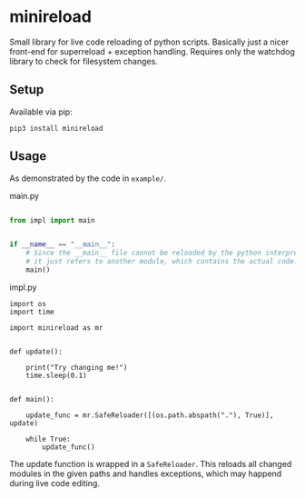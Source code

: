 # minireload

Small library for live code reloading of python scripts.
Basically just a nicer front-end for superreload + exception handling.
Requires only the watchdog library to check for filesystem changes.


## Setup

Available via pip:
```
pip3 install minireload
```

## Usage

As demonstrated by the code in ```example/```.

main.py
```python

from impl import main


if __name__ == "__main__":
    # Since the __main__ file cannot be reloaded by the python interpreter,
    # it just refers to another module, which contains the actual code.
    main()
```

impl.py
```
import os
import time

import minireload as mr


def update():

    print("Try changing me!")
    time.sleep(0.1)


def main():

    update_func = mr.SafeReloader([(os.path.abspath("."), True)], update)

    while True:
        update_func()
```

The update function is wrapped in a ```SafeReloader```. This reloads all
changed modules in the given paths and handles exceptions, which may happend
during live code editing.
